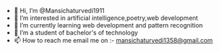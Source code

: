 - 👋 Hi, I’m @Mansichaturvedi1911
- 👀 I’m interested in artificial intelligence,poetry,web development 
- 🌱 I’m currently learning web development and pattern recognition 
- 💞️ I’m a student of bachelor's of technology 
- 📫 How to reach me email me on :- mansichaturvedi1358@gmail.com 

<!---
Mansichaturvedi1911/Mansichaturvedi1911 is a ✨ special ✨ repository because its `README.md` (this file) appears on your GitHub profile.
You can click the Preview link to take a look at your changes.
--->
